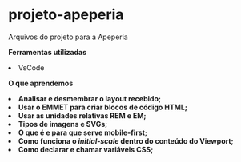 # projeto-apeperia
Arquivos do projeto para a Apeperia

<p><b>Ferramentas utilizadas</b></p>
<li>VsCode</li>
<p><b>O que aprendemos<b></p>
<li>Analisar e desmembrar o layout recebido;</li>
<li>Usar o EMMET para criar blocos de código HTML;</li>
<li>Usar as unidades relativas REM e EM;</li>
<li>Tipos de imagens e SVGs;</li>
<li>O que é e para que serve mobile-first;</li>
<li>Como funciona o <i>initial-scale</i> dentro do conteúdo do Viewport;</li>
<li>Como declarar e chamar variáveis CSS;</li>
